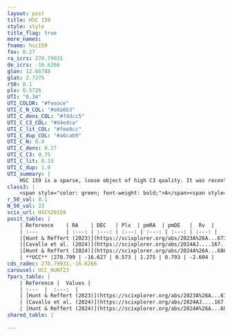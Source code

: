 ```yaml
---
layout: post
title: HSC 159
style: style
title_flag: true
more_names: 
fname: hsc159
fov: 0.27
ra_icrs: 270.79931
de_icrs: -16.6266
glon: 12.66788
glat: 2.7275
r50: 8.1
plx: 0.5726
UTI: "0.34"
UTI_COLOR: "#feeace"
UTI_C_N_COL: "#e0a6b3"
UTI_C_dens_COL: "#fddcc5"
UTI_C_C3_COL: "#d4edca"
UTI_C_lit_COL: "#fee8cc"
UTI_C_dup_COL: "#a6cab9"
UTI_C_N: 0.0
UTI_C_dens: 0.27
UTI_C_C3: 0.75
UTI_C_lit: 0.33
UTI_C_dup: 1.0
UTI_summary: |
    HSC 159 is a sparse, loose object of high C3 quality. It was recently reported in the literature.<br><br><span style="color: #99180f; font-weight: bold;">Warning: </span>contains less than 25 stars with <i>P>0.5</i> estimated.
class3: |
    <span style="color: green; font-weight: bold;">A</span><span style="color: #FFC300; font-weight: bold;">B</span>
r_50_val: 8.1
N_50_val: 23
scix_url: HSC%20159
posit_table: |
    | Reference    | RA    | DEC   | Plx  | pmRA  | pmDE   |  Rv  |
    | :---         | :---: | :---: | :---: | :---: | :---: | :---: |
    |[Hunt & Reffert (2023)](https://scixplorer.org/abs/2023A%26A...673A.114H) | 270.801 | -16.634 | 0.56 | 1.265 | 0.802 | -2.582 |
    |[Cavallo et al. (2024)](https://scixplorer.org/abs/2024AJ....167...12C) | 270.801 | -16.641 | 0.56 | -- | -- | -- |
    |[Hunt & Reffert (2024)](https://scixplorer.org/abs/2024A%26A...686A..42H) | 270.801 | -16.634 | 0.56 | 1.265 | 0.802 | -2.582 |
    | **UCC** |270.799 | -16.627 | 0.573 | 1.275 | 0.793 | -2.604 | 
cds_radec: 270.79931,-16.6266
carousel: UCC_HUNT23
fpars_table: |
    | Reference |  Values |
    | :---  |  :---:  |
    | [Hunt & Reffert (2023)](https://scixplorer.org/abs/2023A%26A...673A.114H) | `AV50=2.968, diffAV50=0.631, MOD50=11.103, logAge50=7.123` |
    | [Cavallo et al. (2024)](https://scixplorer.org/abs/2024AJ....167...12C) | `AV50=3.01, dMod50=10.94, logAge50=7.67, [Fe/H]50=0.21` |
    | [Hunt & Reffert (2024)](https://scixplorer.org/abs/2024A%26A...686A..42H) | `MassJ=220.760` |
shared_table: |
    
---
```

